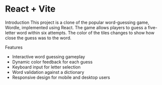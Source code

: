 # React + Vite

Introduction
This project is a clone of the popular word-guessing game, Wordle, implemented using React. The game allows players to guess a five-letter word within six attempts. The color of the tiles changes to show how close the guess was to the word.

Features
- Interactive word guessing gameplay
- Dynamic color feedback for each guess
- Keyboard input for letter selection
- Word validation against a dictionary
- Responsive design for mobile and desktop users
